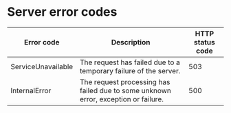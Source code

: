 # Server error codes

|Error code|Description|HTTP status code|
|----------|-----------|----------------|
|ServiceUnavailable|The request has failed due to a temporary failure of the server.|503|
|InternalError|The request processing has failed due to some unknown error, exception or failure.|500|

